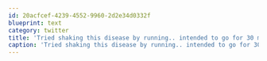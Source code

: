 ```yaml
---
id: 20acfcef-4239-4552-9960-2d2e34d0332f
blueprint: text
category: twitter
title: 'Tried shaking this disease by running.. intended to go for 30 mins, made it 7 #BetterThanNothing'
caption: 'Tried shaking this disease by running.. intended to go for 30 mins, made it 7 <span class="hashtag hashtag_local">#<a href="http://tweettemp.darylchymko.ca/?tag=betterthannothing">BetterThanNothing</a>'
---
```

